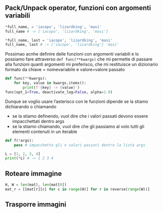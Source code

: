 ## Pack/Unpack operator, funzioni con argomenti variabili
```python
*full_name, = 'iacopo', 'lizardking', 'masi'
full_name # -> ['iacopo', 'lizardking', 'masi']

*full_name, last = 'iacopo', 'lizardking', 'masi'
full_name, last # -> ['iacopo', 'lizardking'] 'masi'

```

Possimao acnhe definire delle funzioni con argomenti variabili e lo possiamo fare attraverso `def func(**kwargs)` che mi permette di passare alla funzioni quanti argomenti mi preferisco, che mi restituisce un dizionario formato da chiave = nomevariabile e valore=valore passato
```python
def func(**kwargs):
	for key, value in kwargs.items():
		print(f'{key} -> {value}')
func(opt_1=True, deactivate_log=False, alpha=1.0)
```

Dunque se voglio usare l’asterisco con le funzioni dipende se la stiamo dichiarando o chiamando
- se la stiamo definendo, vuol dire che i valori passati devono essere impacchettati dentro args
- se la stiamo chiamando, vuol dire che gli passiamo al volo tutti gli elementi contenuti in un iterable
```python
def f(*args):
	pass # impacchetta gli n valori passati dentro la lista args

L = [1, 2, 3, 4]
print(*L) # -> 1 2 3 4
```


## Roteare immagine
```python
H, W = len(mat), len(mat[0])
mat_r = [[mat[r][c] for c in range(H)] for r in reverse(range(W))]
```

## Trasporre immagini
```python

```